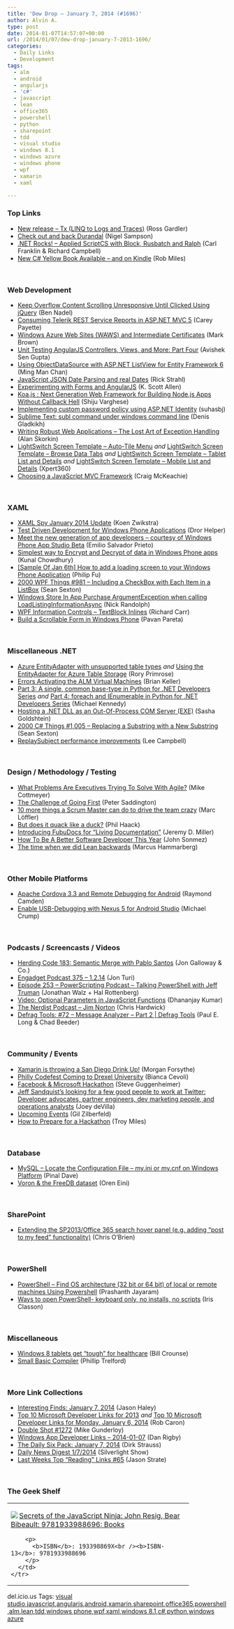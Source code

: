 ```yaml
---
title: 'Dew Drop – January 7, 2014 (#1696)'
author: Alvin A.
type: post
date: 2014-01-07T14:57:07+00:00
url: /2014/01/07/dew-drop-january-7-2013-1696/
categories:
  - Daily Links
  - Development
tags:
  - alm
  - android
  - angularjs
  - 'c#'
  - javascript
  - lean
  - office365
  - powershell
  - python
  - sharepoint
  - tdd
  - visual studio
  - windows 8.1
  - windows azure
  - windows phone
  - wpf
  - xamarin
  - xaml

---
```

### <a name="top"></a>Top Links

  * <a href="http://msopentech.com/blog/2014/01/06/new-release-tx-linq-logs-traces/" target="_blank">New release – Tx (LINQ to Logs and Traces)</a> (Ross Gardler)
  * <a href="http://compiledexperience.com/blog/posts/check-out-durandal" target="_blank">Check out and back Durandal</a> (Nigel Sampson)
  * <a href="http://www.dotnetrocks.com/default.aspx?ShowNum=939" target="_blank">.NET Rocks! &#8211; Applied ScriptCS with Block, Rusbatch and Ralph</a> (Carl Franklin & Richard Campbell)
  * <a href="http://www.robmiles.com/journal/2014/1/7/new-c-yellow-book-available-and-on-kindle" target="_blank">New C# Yellow Book Available &#8211; and on Kindle</a> (Rob Miles)

&nbsp;

### <a name="web"></a>Web Development

  * <a href="http://www.bennadel.com/blog/2573-Keep-Overflow-Content-Scrolling-Unresponsive-Until-Clicked-Using-jQuery.htm" target="_blank">Keep Overflow Content Scrolling Unresponsive Until Clicked Using jQuery</a> (Ben Nadel)
  * <a href="http://feedproxy.google.com/~r/Telerik/~3/fFCRu8Sl_QU/consuming-telerik-rest-service-reports-in-asp.net-mvc-5" target="_blank">Consuming Telerik REST Service Reports in ASP.NET MVC 5</a> (Carey Payette)
  * <a href="http://blogs.msdn.com/b/windowsazure/archive/2014/01/06/windows-azure-web-sites-waws-and-intermediate-certificates.aspx" target="_blank">Windows Azure Web Sites (WAWS) and Intermediate Certificates</a> (Mark Brown)
  * <a href="http://css.dzone.com/articles/unit-testing-angularjs-0" target="_blank">Unit Testing AngularJS Controllers, Views, and More: Part Four</a> (Avishek Sen Gupta)
  * <a href="http://blogs.msdn.com/b/mvpawardprogram/archive/2014/01/06/using-objectdatasource-with-asp-net-listview-for-entity-framework-6.aspx" target="_blank">Using ObjectDataSource with ASP.NET ListView for Entity Framework 6</a> (Ming Man Chan)
  * <a href="http://feedproxy.google.com/~r/RickStrahl/~3/lCyG6Hn48ls/JavaScript-JSON-Date-Parsing-and-real-Dates" target="_blank">JavaScript JSON Date Parsing and real Dates</a> (Rick Strahl)
  * <a href="http://odetocode.com/blogs/scott/archive/2014/01/06/experimenting-with-forms-and-angularjs.aspx" target="_blank">Experimenting with Forms and AngularJS</a> (K. Scott Allen)
  * <a href="http://feedproxy.google.com/~r/ShijuVBlog/~3/RIUt2coAQ-k/koa-js-next-generation-web-framework-for-building-node-js-apps-without-callback-hell.aspx" target="_blank">Koa.js : Next Generation Web Framework for Building Node.js Apps Without Callback Hell</a> (Shiju Varghese)
  * <a href="http://blogs.msdn.com/b/webdev/archive/2014/01/06/implementing-custom-password-policy-using-asp-net-identity.aspx" target="_blank">Implementing custom password policy using ASP.NET Identity</a> (suhasbj)
  * <a href="http://feedproxy.google.com/~r/outcoldman_en/~3/QGU3up9sAwY/346" target="_blank">Sublime Text: subl command under windows command line</a> (Denis Gladkikh)
  * <a href="http://feedproxy.google.com/~r/nettuts/~3/U8bRmX2uAlA/" target="_blank">Writing Robust Web Applications – The Lost Art of Exception Handling</a> (Alan Skorkin)
  * <a href="http://xpert360.wordpress.com/2014/01/06/lightswitch-screen-template-auto-tile-menu/" target="_blank">LightSwitch Screen Template – Auto-Tile Menu</a> _and_ <a href="http://xpert360.wordpress.com/2014/01/06/lightswitch-screen-template-browse-data-tabs/" target="_blank">LightSwitch Screen Template – Browse Data Tabs</a> _and_ <a href="http://xpert360.wordpress.com/2014/01/07/lightswitch-screen-template-tablet-list-and-details/" target="_blank">LightSwitch Screen Template – Tablet List and Details</a> _and_ <a href="http://xpert360.wordpress.com/2014/01/07/lightswitch-screen-template-mobile-list-and-details/" target="_blank">LightSwitch Screen Template – Mobile List and Details</a> (Xpert360)
  * <a href="http://www.funnyant.com/choosing-javascript-mvc-framework/" target="_blank">Choosing a JavaScript MVC Framework</a> (Craig McKeachie)

&nbsp;

### <a name="silverlight"></a>XAML

  * <a href="http://firstfloorsoftware.com:80/news/xaml-spy-january-2014-update" target="_blank">XAML Spy January 2014 Update</a> (Koen Zwikstra)
  * <a href="http://feeds.dzone.com/~r/zones/dotnet/~3/exFOXW_6_N0/test-driven-development-2" target="_blank">Test Driven Development for Windows Phone Applications</a> (Dror Helper)
  * <a href="http://blogs.windows.com/windows_phone/b/wpdev/archive/2014/01/06/meet-the-new-generation-of-app-developers-courtesy-of-windows-phone-app-studio-beta.aspx" target="_blank">Meet the new generation of app developers – courtesy of Windows Phone App Studio Beta</a> (Emilio Salvador Prieto)
  * <a href="http://feedproxy.google.com/~r/kunal2383/~3/CWFo4vF-z9s/data-security-in-windows-phone.html" target="_blank">Simplest way to Encrypt and Decrypt of data in Windows Phone apps</a> (Kunal Chowdhury)
  * <a href="http://blogs.msdn.com/b/codefx/archive/2014/01/07/sample-of-jan-6th-how-to-add-a-loading-screen-to-your-windows-phone-application.aspx" target="_blank">[Sample Of Jan 6th] How to add a loading screen to your Windows Phone Application</a> (Philip Fu)
  * <a href="http://wpf.2000things.com/2014/01/07/981-including-a-checkbox-with-each-item-in-a-listbox/" target="_blank">2000 WPF Things #981 – Including a CheckBox with Each Item in a ListBox</a> (Sean Sexton)
  * <a href="http://feedproxy.google.com/~r/NicksNetTravels/~3/Y_ETCa2Swn0/post.aspx" target="_blank">Windows Store In App Purchase ArgumentException when calling LoadListingInformationAsync</a> (Nick Randolph)
  * <a href="http://feedproxy.google.com/~r/BlackwaspLatestAdditions/~3/GtMy_jZg9d4/RSSLanding.aspx" target="_blank">WPF Information Controls &#8211; TextBlock Inlines</a> (Richard Carr)
  * <a href="http://wmdev.wordpress.com/2014/01/06/build-a-scrollable-form-in-windows-phone/" target="_blank">Build a Scrollable Form in Windows Phone</a> (Pavan Pareta)

&nbsp;

### <a name="dotnet"></a>Miscellaneous .NET

  * <a href="http://feedproxy.google.com/~r/RoryPrimrose/~3/688T6a9AuaY/post.aspx" target="_blank">Azure EntityAdapter with unsupported table types</a> _and_ <a href="http://feedproxy.google.com/~r/RoryPrimrose/~3/170XCDRyWhE/post.aspx" target="_blank">Using the EntityAdapter for Azure Table Storage</a> (Rory Primrose)
  * <a href="http://blogs.msdn.com/b/briankel/archive/2014/01/06/errors-activating-the-alm-virtual-machines.aspx" target="_blank">Errors Activating the ALM Virtual Machines</a> (Brian Keller)
  * <a href="http://blog.michaelckennedy.net/2014/01/06/part-3-a-single-common-base-type-in-python-for-net-developers-series/" target="_blank">Part 3: A single, common base-type in Python for .NET Developers Series</a> _and_ <a href="http://blog.michaelckennedy.net/2014/01/07/part-4-foreach-and-ienumerable-in-python-for-net-developers-series/" target="_blank">Part 4: foreach and IEnumerable in Python for .NET Developers Series</a> (Michael Kennedy)
  * <a href="http://feedproxy.google.com/~r/sashag/~3/GHKYn6MGBNo/" target="_blank">Hosting a .NET DLL as an Out-Of-Process COM Server (EXE)</a> (Sasha Goldshtein)
  * <a href="http://csharp.2000things.com/2014/01/07/1005-replacing-a-substring-with-a-new-substring/" target="_blank">2000 C# Things #1,005 – Replacing a Substring with a New Substring</a> (Sean Sexton)
  * <a href="http://leecampbell.blogspot.com.au/2014/01/replaysubject-performance-improvements.html" target="_blank">ReplaySubject performance improvements</a> (Lee Campbell)

&nbsp;

### <a name="design"></a>Design / Methodology / Testing

  * <a href="http://feedproxy.google.com/~r/LeadingAgile/~3/URXjLVR6Yk4/" target="_blank">What Problems Are Executives Trying To Solve With Agile?</a> (Mike Cottmeyer)
  * <a href="http://feedproxy.google.com/~r/agilescout/~3/uZaQ9a14QM8/" target="_blank">The Challenge of Going First</a> (Peter Saddington)
  * <a href="http://feeds.dzone.com/~r/zones/css/~3/A36RUpfWbhs/10-more-things-scrum-master" target="_blank">10 more things a Scrum Master can do to drive the team crazy</a> (Marc Löffler)
  * <a href="http://feeds.haacked.com/~r/haacked/~3/4atncPxQadk/" target="_blank">But does it quack like a duck?</a> (Phil Haack)
  * <a href="http://jeremydmiller.com/2014/01/07/introducing-fubudocs-for-living-documentation/" target="_blank">Introducing FubuDocs for “Living Documentation”</a> (Jeremy D. Miller)
  * <a href="http://simpleprogrammer.com/2014/01/06/better-software-developer-year/?utm_source=rss&utm_medium=rss&utm_campaign=better-software-developer-year" target="_blank">How To Be A Better Software Developer This Year</a> (John Sonmez)
  * <a href="http://feedproxy.google.com/~r/CodeBetter/~3/sShu1cu6dKI/" target="_blank">The time when we did Lean backwards</a> (Marcus Hammarberg)

&nbsp;

### <a name="mobile"></a>Other Mobile Platforms

  * <a href="http://java.dzone.com/articles/apache-cordova-33-and-remote" target="_blank">Apache Cordova 3.3 and Remote Debugging for Android</a> (Raymond Camden)
  * <a href="http://feedproxy.google.com/~r/MichaelCrump/~3/OAWW2q_2HiI/enable-usb-debugging-with-nexus-5-for-android-studio" target="_blank">Enable USB-Debugging with Nexus 5 for Android Studio</a> (Michael Crump)

&nbsp;

### <a name="podcasts"></a>Podcasts / Screencasts / Videos

  * <a href="http://feedproxy.google.com/~r/HerdingCode/~3/Y0eSEZgJRFY/" target="_blank">Herding Code 183: Semantic Merge with Pablo Santos</a> (Jon Galloway & Co.)
  * <a href="http://www.engadget.com/2014/01/06/engadget-podcast-375/?ncid=rss_truncated" target="_blank">Engadget Podcast 375 &#8211; 1.2.14</a> (Jon Turi)
  * <a href="http://feedproxy.google.com/~r/Powerscripting/~3/XGtjMBVv3RE/episode-253-power-scripting-podcast-talking-power-shell-with-jeff-truman" target="_blank">Episode 253 &#8211; PowerScripting Podcast &#8211; Talking PowerShell with Jeff Truman</a> (Jonathan Walz + Hal Rottenberg)
  * <a href="http://debugmode.net/2014/01/07/video-optional-parameters-in-javascript-functions/" target="_blank">Video: Optional Parameters in JavaScript Functions</a> (Dhananjay Kumar)
  * <a href="http://nerdist.libsyn.com/jim-norton" target="_blank">The Nerdist Podcast &#8211; Jim Norton</a> (Chris Hardwick)
  * <a href="http://channel9.msdn.com/Shows/Defrag-Tools/Defrag-Tools-72-Message-Analyzer-Part-2" target="_blank">Defrag Tools: #72 &#8211; Message Analyzer &#8211; Part 2 | Defrag Tools</a> (Paul E. Long & Chad Beeder)

&nbsp;

### <a name="events"></a>Community / Events

  * <a href="http://blog.xamarin.com/xamarin-is-throwing-a-san-diego-drink-up/" target="_blank">Xamarin is throwing a San Diego Drink Up!</a> (Morgan Forsythe)
  * <a href="http://www.geekadelphia.com/2014/01/06/philly-codefest-coming-to-drexel-university/" target="_blank">Philly Codefest Coming to Drexel University</a> (Bianca Cevoli)
  * <a href="http://blogs.msdn.com/b/stevengu/archive/2014/01/06/facebook-amp-microsoft-hackathon.aspx" target="_blank">Facebook & Microsoft Hackathon</a> (Steve Guggenheimer)
  * <a href="http://www.globalnerdy.com/2014/01/06/jeff-sandquists-looking-for-a-few-good-people-to-work-at-twitter-developer-advocates-partner-engineers-dev-marketing-people-and-operations-analysts/" target="_blank">Jeff Sandquist’s looking for a few good people to work at Twitter: Developer advocates, partner engineers, dev marketing people, and operations analysts</a> (Joey deVilla)
  * <a href="http://feedproxy.google.com/~r/gilzilberfeld/~3/TuCxuVbV4BY/upcoming-events.html" target="_blank">Upcoming Events</a> (Gil Zilberfeld)
  * <a href="http://feeds.dzone.com/~r/zones/css/~3/UriQIGXcx6c/how-prepare-hackathon" target="_blank">How to Prepare for a Hackathon</a> (Troy Miles)

&nbsp;

### <a name="sql"></a>Database

  * <a href="http://blog.sqlauthority.com/2014/01/07/mysql-locate-the-configuration-file-my-ini-or-my-cnf-on-windows-platform/" target="_blank">MySQL – Locate the Configuration File – my.ini or my.cnf on Windows Platform</a> (Pinal Dave)
  * <a href="http://feedproxy.google.com/~r/AyendeRahien/~3/3-rMpWU1wGI/voron-the-freedb-dataset" target="_blank">Voron & the FreeDB dataset</a> (Oren Eini)

&nbsp;

### <a name="sp"></a>SharePoint

  * <a href="http://feedproxy.google.com/~r/ChrisObrien/~3/qx6M1PIvoHQ/extending-SP2013-Office-365-search-hover-panel.html" target="_blank">Extending the SP2013/Office 365 search hover panel (e.g. adding “post to my feed” functionality)</a> (Chris O&#8217;Brien)

&nbsp;

### <a name="ps"></a>PowerShell

  * <a href="http://www.sqlservercentral.com/blogs/powersql-by-prashanth-jayaram/2014/01/06/powershell-find-os-architecture-32-bit-or-64-bit-of-local-or-remote-machines-using-powershell/" target="_blank">PowerShell – Find OS architecture (32 bit or 64 bit) of local or remote machines Using Powershell</a> (Prashanth Jayaram)
  * <a href="http://irisclasson.com/2014/01/06/ways-to-open-powershell-keyboard-only-no-installs-no-scripts/" target="_blank">Ways to open PowerShell- keyboard only, no installs, no scripts</a> (Iris Classon)

&nbsp;

### <a name="misc"></a>Miscellaneous

  * <a href="http://feedproxy.google.com/~r/msdn/healthblog/~3/H6OL_IEoUPg/windows-8-tablets-get-tough-for-healthcare.aspx" target="_blank">Windows 8 tablets get “tough” for healthcare</a> (Bill Crounse)
  * <a href="http://trelford.com/blog/post/compiler.aspx" target="_blank">Small Basic Compiler</a> (Phillip Trelford)

&nbsp;

### <a name="links"></a>More Link Collections

  * <a href="http://jasonhaley.com/blog/post/2014/01/07/Interesting-Finds-January-7-2014.aspx" target="_blank">Interesting Finds: January 7, 2014</a> (Jason Haley)
  * <a href="http://blogs.msdn.com/b/robcaron/archive/2014/01/06/top-10-microsoft-developer-links-for-2013.aspx" target="_blank">Top 10 Microsoft Developer Links for 2013</a> _and_ <a href="http://blogs.msdn.com/b/robcaron/archive/2014/01/06/top-10-microsoft-developer-links-for-monday-january-6-2014.aspx" target="_blank">Top 10 Microsoft Developer Links for Monday, January 6, 2014</a> (Rob Caron)
  * <a href="http://afreshcup.com/home/2014/1/7/double-shot-1272.html" target="_blank">Double Shot #1272</a> (Mike Gunderloy)
  * <a href="http://feedproxy.google.com/~r/DanRigby/~3/aSgLCQLYnvM/" target="_blank">Windows App Developer Links &#8211; 2014-01-07</a> (Dan Rigby)
  * <a href="http://feeds.feedblitz.com/~/53788050/0/dirkstrauss~The-Daily-Six-Pack-January" target="_blank">The Daily Six Pack: January 7, 2014</a> (Dirk Strauss)
  * <a href="http://feedproxy.google.com/~r/silverlightshow/~3/D2fohGxNEGA/Daily-News-Digest-1-7-2014.aspx" target="_blank">Daily News Digest 1/7/2014</a> (Silverlight Show)
  * <a href="http://www.sqlservercentral.com/blogs/stratesql/2014/01/06/last-weeks-top-reading-links-65/" target="_blank">Last Weeks Top “Reading” Links #65</a> (Jason Strate)

&nbsp;

### <a name="shelf"></a>The Geek Shelf

<div id="scid:7dc1bd33-94bd-46fd-a20b-0131235bcd47:ef6425f5-8cdc-49f2-a0c1-271f7581cbf1" class="wlWriterEditableSmartContent" style="float: none; padding-bottom: 0px; padding-top: 0px; padding-left: 0px; margin: 0px; display: inline; padding-right: 0px">
  <table cellspacing="0" cellpadding="2" width="400" border="0" unselectable="on">
    <tr>
      <td valign="top" width="400">
        <p>
          <a title="Secrets of the JavaScript Ninja: John Resig, Bear Bibeault: 9781933988696: Books" href="http://www.amazon.com/exec/obidos/ASIN/193398869X/alvinashcraft-20"><img data-recalc-dims="1" decoding="async" src="https://i0.wp.com/images.amazon.com/images/P/193398869X.01.MZZZZZZZ.jpg?w=660" border="0" align="left" style="float:left" />Secrets of the JavaScript Ninja: John Resig, Bear Bibeault: 9781933988696: Books</a>
        </p>
        
        <p>
          <b>ISBN</b>: 193398869X<br /><b>ISBN-13</b>: 9781933988696
        </p>
      </td>
    </tr>
  </table>
</div>

<div id="scid:0767317B-992E-4b12-91E0-4F059A8CECA8:ab8c0edd-fc04-4a2e-83da-d776b9e7e0d2" class="wlWriterEditableSmartContent" style="float: none; padding-bottom: 0px; padding-top: 0px; padding-left: 0px; margin: 0px; display: inline; padding-right: 0px">
  del.icio.us Tags: <a href="http://del.icio.us/popular/visual+studio" rel="tag">visual studio</a>,<a href="http://del.icio.us/popular/javascript" rel="tag">javascript</a>,<a href="http://del.icio.us/popular/angularjs" rel="tag">angularjs</a>,<a href="http://del.icio.us/popular/android" rel="tag">android</a>,<a href="http://del.icio.us/popular/xamarin" rel="tag">xamarin</a>,<a href="http://del.icio.us/popular/sharepoint" rel="tag">sharepoint</a>,<a href="http://del.icio.us/popular/office365" rel="tag">office365</a>,<a href="http://del.icio.us/popular/powershell" rel="tag">powershell</a>,<a href="http://del.icio.us/popular/alm" rel="tag">alm</a>,<a href="http://del.icio.us/popular/lean" rel="tag">lean</a>,<a href="http://del.icio.us/popular/tdd" rel="tag">tdd</a>,<a href="http://del.icio.us/popular/windows+phone" rel="tag">windows phone</a>,<a href="http://del.icio.us/popular/wpf" rel="tag">wpf</a>,<a href="http://del.icio.us/popular/xaml" rel="tag">xaml</a>,<a href="http://del.icio.us/popular/windows+8.1" rel="tag">windows 8.1</a>,<a href="http://del.icio.us/popular/c%23" rel="tag">c#</a>,<a href="http://del.icio.us/popular/python" rel="tag">python</a>,<a href="http://del.icio.us/popular/windows+azure" rel="tag">windows azure</a>
</div>